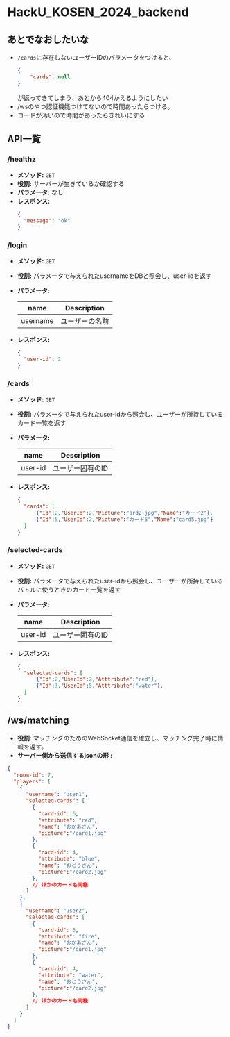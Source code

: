 # HackU_KOSEN_2024_backend

## あとでなおしたいな
- `/cards`に存在しないユーザーIDのパラメータをつけると、
    ``` json
    {
        "cards": null
    }
    ```
    が返ってきてしまう、あとから404かえるようにしたい
- /wsのやつ認証機能つけてないので時間あったらつける。
- コードが汚いので時間があったらきれいにする

## API一覧

### /healthz
- **メソッド:** `GET`
- **役割:** サーバーが生きているか確認する
- **パラメータ:** なし
- **レスポンス:**
  ```json
  {
    "message": "ok"
  }
    ```

### /login
- **メソッド:** `GET`
- **役割:** パラメータで与えられたusernameをDBと照会し、user-idを返す
- **パラメータ:**

     | **name**              | **Description**   |
     |:---------------------:|:-------------------:|
     | username              | ユーザーの名前       |

- **レスポンス:**
  ```json
  {
    "user-id": 2
  }
    ```

### /cards
- **メソッド:** `GET`
- **役割:** パラメータで与えられたuser-idから照会し、ユーザーが所持しているカード一覧を返す
- **パラメータ:**

     | **name**              | **Description**   |
     |:---------------------:|:-------------------:|
     | user-id               | ユーザー固有のID       |

- **レスポンス:**
  ```json
  {
    "cards": [
        {"Id":2,"UserId":2,"Picture":"ard2.jpg","Name":"カード2"},
        {"Id":5,"UserId":2,"Picture":"カード5","Name":"card5.jpg"}
    ]
  }
    ```
### /selected-cards
- **メソッド:** `GET`
- **役割:** パラメータで与えられたuser-idから照会し、ユーザーが所持しているバトルに使うときのカード一覧を返す
- **パラメータ:**

     | **name**              | **Description**   |
     |:---------------------:|:-------------------:|
     | user-id               | ユーザー固有のID       |

- **レスポンス:**
  ```json
  {
    "selected-cards": [
        {"Id":2,"UserId":2,"Atttribute":"red"},
        {"Id":3,"UserId":5,"Atttribute":"water"},
    ]
  }
    ```
## /ws/matching

- **役割**: マッチングのためのWebSocket通信を確立し、マッチング完了時に情報を返す。
- **サーバー側から送信するjsonの形 :**

```json
{
  "room-id": 7,
  "players": [
    {
      "username": "user1",
      "selected-cards": [
        {
          "card-id": 6,
          "attribute": "red",
          "name": "おかあさん",
          "picture":"/card1.jpg"
        },
        {
          "card-id": 4,
          "attribute": "blue",
          "name": "おとうさん",
          "picture":"/card2.jpg"
        },
        // ほかのカードも同様
      ]
    },
    {
      "username": "user2",
      "selected-cards": [
        {
          "card-id": 6,
          "attribute": "fire",
          "name": "おかあさん",
          "picture":"/card1.jpg"
        },
        {
          "card-id": 4,
          "attribute": "water",
          "name": "おとうさん",
          "picture":"/card2.jpg"
        },
        // ほかのカードも同様
      ]
    }
  ]
}
```
